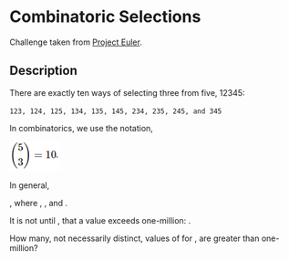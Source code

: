 # Combinatoric Selections
Challenge taken from [Project Euler](https://projecteuler.net/problem=53).

## Description
There are exactly ten ways of selecting three from five, 12345:

`123, 124, 125, 134, 135, 145, 234, 235, 245, and 345`

In combinatorics, we use the notation, 

![](1.png?raw=true)

In general, 
 
, where , , and .

It is not until , that a value exceeds one-million: 
.

How many, not necessarily distinct, values of 
 for , are greater than one-million?
